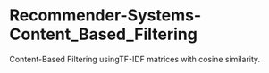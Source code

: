 # Recommender-Systems-Content_Based_Filtering
Content-Based Filtering usingTF-IDF matrices with cosine similarity.
